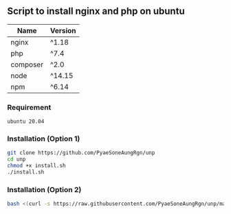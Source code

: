 ## Script to install nginx and php on ubuntu
| Name | Version |
| ----------- | ----------- |
| nginx | ^1.18 |
| php | ^7.4 |
| composer | ^2.0 |
| node | ^14.15 |
| npm | ^6.14 |

### Requirement
```
ubuntu 20.04
```

### Installation (Option 1)
```bash
git clone https://github.com/PyaeSoneAungRgn/unp
cd unp
chmod +x install.sh
./install.sh
```

### Installation (Option 2)
```bash
bash <(curl -s https://raw.githubusercontent.com/PyaeSoneAungRgn/unp/main/install.sh)
```